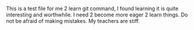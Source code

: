 This is a test file for me 2 learn git command,
I found learning it is quite interesting and worthwhile.
I need 2 become more eager 2 learn things.
Do not be afraid of making mistakes.
My teachers are stiff.
